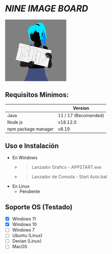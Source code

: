 # ***NINE IMAGE BOARD***
<a href="#">
<img src="assets/20230203_172532_Logo.png" width="200" height="200" /><br>
</a>


## Requisitos Minimos:


|                     | Version              |
| --------------------- | ---------------------- |
| Java                | 11 / 17 (Recomended) |
| Node js             | v18.12.0             |
| npm package manager | v8.19                |


## Uso e Instalación

* En Windows
  * > Lanzador Grafico    - APPSTART.exe
    >
  * > Lanzador de Consola - Start Auto.bat
    >
* En Linux
  * Pendiente

## Soporte OS (Testado)

* [x] Windows 11
* [x] Windows 10
* [ ] Windows 7
* [ ] Ubuntu (Linux)
* [ ] Devian (Linux)
* [ ] MacOS
